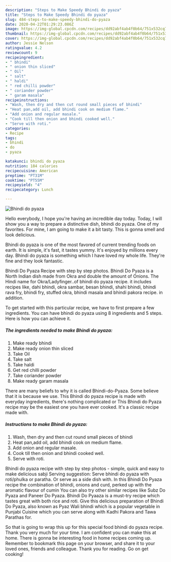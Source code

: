 ```yaml
---
description: "Steps to Make Speedy Bhindi do pyaza"
title: "Steps to Make Speedy Bhindi do pyaza"
slug: 484-steps-to-make-speedy-bhindi-do-pyaza
date: 2020-04-22T01:29:23.086Z
image: https://img-global.cpcdn.com/recipes/dd92abf4ab4f0b64/751x532cq70/bhindi-do-pyaza-recipe-main-photo.jpg
thumbnail: https://img-global.cpcdn.com/recipes/dd92abf4ab4f0b64/751x532cq70/bhindi-do-pyaza-recipe-main-photo.jpg
cover: https://img-global.cpcdn.com/recipes/dd92abf4ab4f0b64/751x532cq70/bhindi-do-pyaza-recipe-main-photo.jpg
author: Jessie Nelson
ratingvalue: 4.2
reviewcount: 9
recipeingredient:
- " bhindi"
- " onion thin sliced"
- " Oil"
- " salt"
- " haldi"
- " red chilli powder"
- " coriander powder"
- " garam masala"
recipeinstructions:
- "Wash, then dry and then cut round small pieces of bhindi"
- "Heat pan,add oil, add bhindi cook on medium flame."
- "Add onion and regular masale."
- "Cook till then onion and bhindi cooked well."
- "Serve with roti."
categories:
- Recipe
tags:
- bhindi
- do
- pyaza

katakunci: bhindi do pyaza 
nutrition: 184 calories
recipecuisine: American
preptime: "PT31M"
cooktime: "PT55M"
recipeyield: "4"
recipecategory: Lunch

---
```



![Bhindi do pyaza](https://img-global.cpcdn.com/recipes/dd92abf4ab4f0b64/751x532cq70/bhindi-do-pyaza-recipe-main-photo.jpg)

Hello everybody, I hope you're having an incredible day today. Today, I will show you a way to prepare a distinctive dish, bhindi do pyaza. One of my favorites. For mine, I am going to make it a bit tasty. This is gonna smell and look delicious.

Bhindi do pyaza is one of the most favored of current trending foods on earth. It is simple, it's fast, it tastes yummy. It's enjoyed by millions every day. Bhindi do pyaza is something which I have loved my whole life. They're fine and they look fantastic.

Bhindi Do Pyaza Recipe with step by step photos. Bhindi Do Pyaza is a North Indian dish made from Okra and double the amount of Onions. The Hindi name for Okra/Ladyfinger..of bhindi do pyaza recipe. it includes recipes like, dahi bhindi, okra sambar, besan bhindi, shahi bhindi, bhindi rava fry, bhindi fry, stuffed okra, bhindi masala and bhindi pakora recipe. in addition.


To get started with this particular recipe, we have to first prepare a few ingredients. You can have bhindi do pyaza using 8 ingredients and 5 steps. Here is how you can achieve it.

<!--inarticleads1-->

##### The ingredients needed to make Bhindi do pyaza:

1. Make ready  bhindi
1. Make ready  onion thin sliced
1. Take  Oil
1. Take  salt
1. Take  haldi
1. Get  red chilli powder
1. Take  coriander powder
1. Make ready  garam masala


There are many beliefs to why it is called Bhindi-do-Pyaza. Some believe that it is because we use. This Bhindi do pyaza recipe is made with everyday ingredients, there&#39;s nothing complicated or This Bhindi do Pyaza recipe may be the easiest one you have ever cooked. It&#39;s a classic recipe made with. 

<!--inarticleads2-->

##### Instructions to make Bhindi do pyaza:

1. Wash, then dry and then cut round small pieces of bhindi
1. Heat pan,add oil, add bhindi cook on medium flame.
1. Add onion and regular masale.
1. Cook till then onion and bhindi cooked well.
1. Serve with roti.


Bhindi do pyaza recipe with step by step photos - simple, quick and easy to make delicious sabji Serving suggestion: Serve bhindi do pyaza with roti/phulka or paratha. Or serve as a side dish with. In this Bhindi Do Pyaza recipe the combination of bhindi, onions and curd, perked up with the aromatic flavour of cumin You can also try other similar recipes like Subz Do Pyaza and Paneer Do Pyaza. Bhindi Do Pyaaza is a must-try recipe which tastes great with both rice and roti. Give this delicious preparation of Bhindi Do Pyaza, also known as Pyaz Wali bhindi which is a popular vegetable in Punjabi Cuisine which you can serve along with Kadhi Pakora and Tawa Parathas for. 

So that is going to wrap this up for this special food bhindi do pyaza recipe. Thank you very much for your time. I am confident you can make this at home. There is gonna be interesting food in home recipes coming up. Remember to bookmark this page on your browser, and share it to your loved ones, friends and colleague. Thank you for reading. Go on get cooking!
